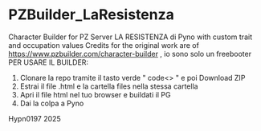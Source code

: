 # PZBuilder_LaResistenza
Character Builder for PZ Server LA RESISTENZA di Pyno with custom trait and occupation values
Credits for the original work are of https://www.pzbuilder.com/character-builder , io sono solo un freebooter
PER USARE IL BUILDER:
1. Clonare la repo tramite il tasto verde " code<> " e poi Download ZIP
2. Estrai il file .html e la cartella files nella stessa cartella
3. Apri il file html nel tuo browser e buildati il PG
4. Dai la colpa a Pyno

Hypn0197 2025
